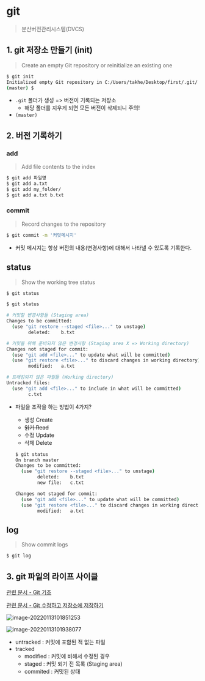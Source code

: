 # git

> 분산버전관리시스템(DVCS)

## 1. git 저장소 만들기 (init)

> Create an empty Git repository or reinitialize an existing one

```bash
$ git init
Initialized empty Git repository in C:/Users/takhe/Desktop/first/.git/
(master) $
```

* `.git` 폴더가 생성 => 버전이 기록되는 저장소 
  * 해당 폴더를 지우게 되면 모든 버전이 삭제되니 주의!
* `(master)` 

## 2. 버전 기록하기

### add

>  Add file contents to the index

```bash
$ git add 파일명 
$ git add a.txt
$ git add my_folder/
$ git add a.txt b.txt
```

###  commit

> Record changes to the repository

````bash
$ git commit -m '커밋메시지'
````

* 커밋 메시지는 항상 버전의 내용(변경사항)에 대해서 나타낼 수 있도록 기록한다.

## status

> Show the working tree status

```bash
$ git status
```

```bash
$ git status

# 커밋할 변경사항들 (Staging area)
Changes to be committed:
  (use "git restore --staged <file>..." to unstage)
        deleted:    b.txt

# 커밋을 위해 준비되지 않은 변경사항 (Staging area X => Working directory)
Changes not staged for commit:
  (use "git add <file>..." to update what will be committed)
  (use "git restore <file>..." to discard changes in working directory)
        modified:   a.txt

# 트래킹되지 않은 파일들 (Working directory)
Untracked files:
  (use "git add <file>..." to include in what will be committed)
        c.txt

```

* 파일을 조작을 하는 방법이 4가지?

  * 생성 Create
  * ~~읽기 Read~~ 
  * 수정 Update
  * 삭제 Delete

  ```bash
  $ git status
  On branch master
  Changes to be committed:
    (use "git restore --staged <file>..." to unstage)
          deleted:    b.txt
          new file:   c.txt
  
  Changes not staged for commit:
    (use "git add <file>..." to update what will be committed)
    (use "git restore <file>..." to discard changes in working directory)
          modified:   a.txt
  ```

## log

>  Show commit logs

```bash
$ git log
```

## 3. git 파일의 라이프 사이클

[관련 문서 - Git 기초](https://git-scm.com/book/ko/v2/%EC%8B%9C%EC%9E%91%ED%95%98%EA%B8%B0-Git-%EA%B8%B0%EC%B4%88)

[관련 문서 - Git 수정하고 저장소에 저장하기](https://git-scm.com/book/ko/v2/Git%EC%9D%98-%EA%B8%B0%EC%B4%88-%EC%88%98%EC%A0%95%ED%95%98%EA%B3%A0-%EC%A0%80%EC%9E%A5%EC%86%8C%EC%97%90-%EC%A0%80%EC%9E%A5%ED%95%98%EA%B8%B0)

![image-20220113101851253](git.assets/image-20220113101851253.png)

![image-20220113101938077](git.assets/image-20220113101938077.png)

* untracked : 커밋에 포함된 적 없는 파일
* tracked 
  * modified : 커밋에 비해서 수정된 경우
  * staged : 커밋 되기 전 목록 (Staging area)
  * commited : 커밋된 상태